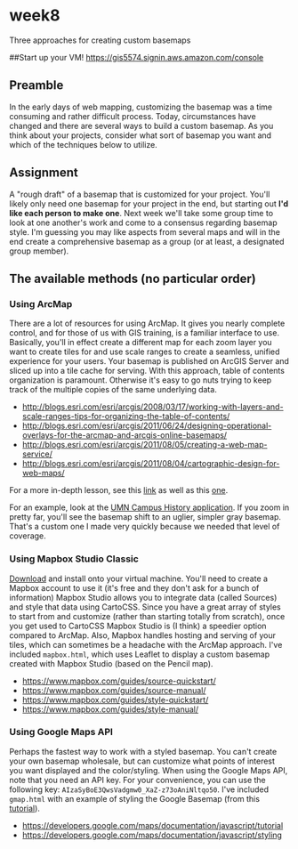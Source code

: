 # week8
Three approaches for creating custom basemaps  

##Start up your VM!
https://gis5574.signin.aws.amazon.com/console

## Preamble
In the early days of web mapping, customizing the basemap was a time consuming and rather difficult process. Today, circumstances have changed and there are several ways to build a custom basemap. As you think about your projects, consider what sort of basemap you want and which of the techniques below to utilize.

## Assignment
A "rough draft" of a basemap that is customized for your project. You'll likely only need one basemap for your project in the end, but starting out **I'd like each person to make one**. Next week we'll take some group time to look at one another's work and come to a consensus regarding basemap style. I'm guessing you may like aspects from several maps and will in the end create a comprehensive basemap as a group (or at least, a designated group member).

## The available methods (no particular order)

### Using ArcMap
There are a lot of resources for using ArcMap. It gives you nearly complete control, and for those of us with GIS training, is a familiar interface to use. Basically, you'll in effect create a different map for each zoom layer you want to create tiles for and use scale ranges to create a seamless, unified experience for your users. Your basemap is published on ArcGIS Server and sliced up into a tile cache for serving. With this approach, table of contents organization is paramount. Otherwise it's easy to go nuts trying to keep track of the multiple copies of the same underlying data.

- http://blogs.esri.com/esri/arcgis/2008/03/17/working-with-layers-and-scale-ranges-tips-for-organizing-the-table-of-contents/
- http://blogs.esri.com/esri/arcgis/2011/06/24/designing-operational-overlays-for-the-arcmap-and-arcgis-online-basemaps/
- http://blogs.esri.com/esri/arcgis/2011/08/05/creating-a-web-map-service/
- http://blogs.esri.com/esri/arcgis/2011/08/04/cartographic-design-for-web-maps/

For a more in-depth lesson, see this [link](https://www.e-education.psu.edu/cloudGIS/node/47) as well as this [one](https://www.e-education.psu.edu/cloudGIS/node/49).

For an example, look at the [UMN Campus History application](https://www.lib.umn.edu/apps/campushistory/). If you zoom in pretty far, you'll see the basemap shift to an uglier, simpler gray basemap. That's a custom one I made very quickly because we needed that level of coverage.

### Using Mapbox Studio Classic
[Download](https://www.mapbox.com/mapbox-studio-classic/) and install onto your virtual machine. You'll need to create a Mapbox account to use it (it's free and they don't ask for a bunch of information) Mapbox Studio allows you to integrate data (called Sources) and style that data using CartoCSS. Since you have a great array of styles to start from and customize (rather than starting totally from scratch), once you get used to CartoCSS Mapbox Studio is (I think) a speedier option compared to ArcMap. Also, Mapbox handles hosting and serving of your tiles, which can sometimes be a headache with the ArcMap approach. I've included `mapbox.html`, which uses Leaflet to display a custom basemap created with Mapbox Studio (based on the Pencil map).

- https://www.mapbox.com/guides/source-quickstart/
- https://www.mapbox.com/guides/source-manual/
- https://www.mapbox.com/guides/style-quickstart/
- https://www.mapbox.com/guides/style-manual/

### Using Google Maps API
Perhaps the fastest way to work with a styled basemap. You can't create your own basemap wholesale, but can customize what points of interest you want displayed and the color/styling. When using the Google Maps API, note that you need an API key. For your convenience, you can use the following key: `AIzaSyBoE3QwsVadgmw0_XaZ-z73oAniNltqo50`. I've included `gmap.html` with an example of styling the Google Basemap (from this [tutorial](https://developers.google.com/maps/documentation/javascript/examples/maptype-styled-simple)).

- https://developers.google.com/maps/documentation/javascript/tutorial
- https://developers.google.com/maps/documentation/javascript/styling
